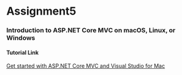 # Assignment5
### Introduction to ASP.NET Core MVC on macOS, Linux, or Windows

#### Tutorial Link
[Get started with ASP.NET Core MVC and Visual Studio for Mac](https://docs.microsoft.com/en-us/aspnet/core/tutorials/first-mvc-app-mac/start-mvc?view=aspnetcore-2.1)
